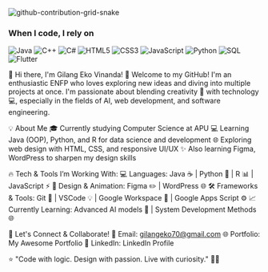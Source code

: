 ![github-contribution-grid-snake](https://github.com/user-attachments/assets/0397624f-1c9b-4eab-a5be-9c1f1a80e058)


<h3>When I code, I rely on</h3>
<p>
  <img alt="Java" src="https://img.shields.io/badge/-Java-007396?style=flat-square&logo=java&logoColor=white" />
  <img alt="C++" src="https://img.shields.io/badge/-C++-00599C?style=flat-square&logo=c%2B%2B&logoColor=white" />
  <img alt="C#" src="https://img.shields.io/badge/-C%23-239120?style=flat-square&logo=c-sharp&logoColor=white" />
  <img alt="HTML5" src="https://img.shields.io/badge/-HTML5-E34F26?style=flat-square&logo=html5&logoColor=white" />
  <img alt="CSS3" src="https://img.shields.io/badge/-CSS3-1572B6?style=flat-square&logo=css3&logoColor=white" />
  <img alt="JavaScript" src="https://img.shields.io/badge/-JavaScript-F7DF1E?style=flat-square&logo=javascript&logoColor=black" />
  <img alt="Python" src="https://img.shields.io/badge/-Python-3776AB?style=flat-square&logo=python&logoColor=white" />
  <img alt="SQL" src="https://img.shields.io/badge/-SQL-4479A1?style=flat-square&logo=mysql&logoColor=white" />
  <img alt="Flutter" src="https://img.shields.io/badge/-Flutter-02569B?style=flat-square&logo=flutter&logoColor=white" />
</p>


🚀 Hi there, I'm Gilang Eko Vinanda! 👋
Welcome to my GitHub! I'm an enthusiastic ENFP who loves exploring new ideas and diving into multiple projects at once. I'm passionate about blending creativity 🎨 with technology 💻, especially in the fields of AI, web development, and software engineering.

💡 About Me
🎓 Currently studying Computer Science at APU
💻 Learning Java (OOP), Python, and R for data science and development
🌐 Exploring web design with HTML, CSS, and responsive UI/UX
✨ Also learning Figma, WordPress to sharpen my design skills

🔥 Tech & Tools I’m Working With:
💻 Languages: Java ☕ | Python 🐍 | R 📊 | JavaScript ⚡
🎨 Design & Animation: Figma ✏️ | WordPress 🌐 
🛠️ Frameworks & Tools: Git 🌱 | VSCode 💡 | Google Workspace 📝 | Google Apps Script ⚙️
📈 Currently Learning: Advanced AI models 🤖 | System Development Methods 🌐

🌟 Let's Connect & Collaborate!
💌 Email: gilangeko70@gmail.com
🌐 Portfolio: My Awesome Portfolio
📱 LinkedIn: LinkedIn Profile 

⭐ "Code with logic. Design with passion. Live with curiosity." 🚀✨



